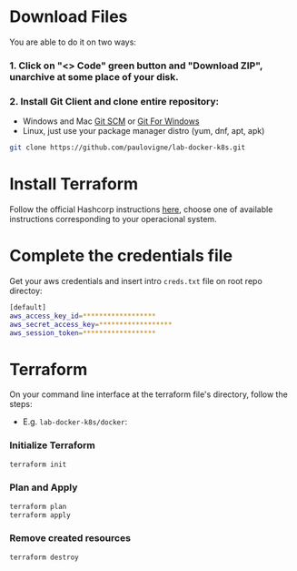 # Download Files
You are able to do it on two ways:

### 1. Click on "<> Code" green button and "Download ZIP", unarchive at some place of your disk.

### 2. Install Git Client and clone entire repository:
- Windows and Mac [Git SCM](https://git-scm.com/download/win) or [Git For Windows](https://gitforwindows.org/)
- Linux, just use your package manager distro (yum, dnf, apt, apk)

```sh
git clone https://github.com/paulovigne/lab-docker-k8s.git
```

# Install Terraform
Follow the official Hashcorp instructions [here](https://developer.hashicorp.com/terraform/tutorials/aws-get-started/install-cli), choose one of available instructions corresponding to your operacional system.

# Complete the credentials file
Get your aws credentials and insert intro `creds.txt` file on root repo directoy:

```sh
[default]
aws_access_key_id=******************
aws_secret_access_key=******************
aws_session_token=******************
```

# Terraform
On your command line interface at the terraform file's directory, follow the steps:

- E.g. `lab-docker-k8s/docker`:

### Initialize Terraform
```sh
terraform init
```
### Plan and Apply
```sh
terraform plan
terraform apply
```
### Remove created resources
```sh
terraform destroy
```